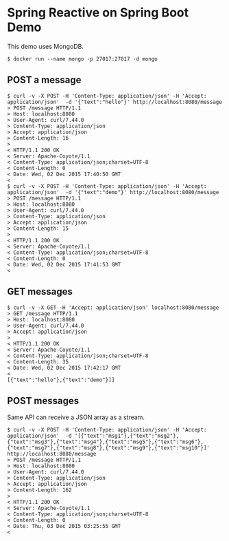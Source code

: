 # Spring Reactive on Spring Boot Demo

This demo uses MongoDB.

    $ docker run --name mongo -p 27017:27017 -d mongo

## POST a message

    $ curl -v -X POST -H 'Content-Type: application/json' -H 'Accept: application/json'  -d '{"text":"hello"}' http://localhost:8080/message
    > POST /message HTTP/1.1
    > Host: localhost:8080
    > User-Agent: curl/7.44.0
    > Content-Type: application/json
    > Accept: application/json
    > Content-Length: 16
    > 
    < HTTP/1.1 200 OK
    < Server: Apache-Coyote/1.1
    < Content-Type: application/json;charset=UTF-8
    < Content-Length: 0
    < Date: Wed, 02 Dec 2015 17:40:50 GMT
    < 
    $ curl -v -X POST -H 'Content-Type: application/json' -H 'Accept: application/json'  -d '{"text":"demo"}' http://localhost:8080/message
    > POST /message HTTP/1.1
    > Host: localhost:8080
    > User-Agent: curl/7.44.0
    > Content-Type: application/json
    > Accept: application/json
    > Content-Length: 15
    > 
    < HTTP/1.1 200 OK
    < Server: Apache-Coyote/1.1
    < Content-Type: application/json;charset=UTF-8
    < Content-Length: 0
    < Date: Wed, 02 Dec 2015 17:41:53 GMT
    < 

## GET messages

    $ curl -v -X GET -H 'Accept: application/json' localhost:8080/message
    > GET /message HTTP/1.1
    > Host: localhost:8080
    > User-Agent: curl/7.44.0
    > Accept: application/json
    > 
    < HTTP/1.1 200 OK
    < Server: Apache-Coyote/1.1
    < Content-Type: application/json;charset=UTF-8
    < Content-Length: 35
    < Date: Wed, 02 Dec 2015 17:42:17 GMT
    < 
    [{"text":"hello"},{"text":"demo"}]]
    
## POST messages

Same API can receive a JSON array as a stream.

    $ curl -v -X POST -H 'Content-Type: application/json' -H 'Accept: application/json'  -d '[{"text":"msg1"},{"text":"msg2"},{"text":"msg3"},{"text":"msg4"},{"text":"msg5"},{"text":"msg6"},{"text":"msg7"},{"text":"msg8"},{"text":"msg9"},{"text":"msg10"}]' http://localhost:8080/message
    > POST /message HTTP/1.1
    > Host: localhost:8080
    > User-Agent: curl/7.44.0
    > Content-Type: application/json
    > Accept: application/json
    > Content-Length: 162
    > 
    < HTTP/1.1 200 OK
    < Server: Apache-Coyote/1.1
    < Content-Type: application/json;charset=UTF-8
    < Content-Length: 0
    < Date: Thu, 03 Dec 2015 03:25:55 GMT
    <